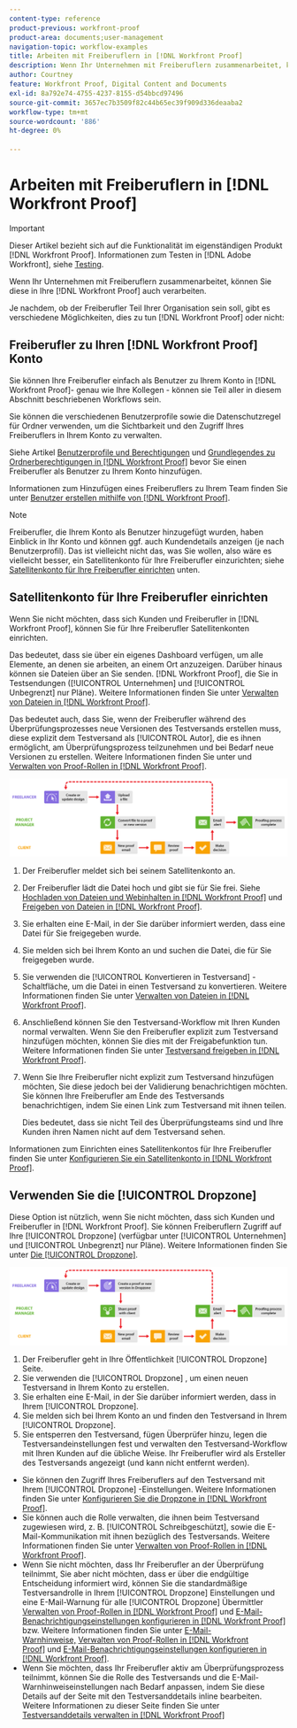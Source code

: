 ```yaml
---
content-type: reference
product-previous: workfront-proof
product-area: documents;user-management
navigation-topic: workflow-examples
title: Arbeiten mit Freiberuflern in [!DNL Workfront Proof]
description: Wenn Ihr Unternehmen mit Freiberuflern zusammenarbeitet, können Sie diese in Ihre [!DNL Workfront Proof] auch verarbeiten.
author: Courtney
feature: Workfront Proof, Digital Content and Documents
exl-id: 8a792e74-4755-4237-8155-d54bbcd97496
source-git-commit: 3657ec7b3509f82c44b65ec39f909d336deaaba2
workflow-type: tm+mt
source-wordcount: '886'
ht-degree: 0%

---
```


# Arbeiten mit Freiberuflern in [!DNL Workfront Proof]

>[!IMPORTANT]
>
>Dieser Artikel bezieht sich auf die Funktionalität im eigenständigen Produkt [!DNL Workfront Proof]. Informationen zum Testen in [!DNL Adobe Workfront], siehe [Testing](../../../review-and-approve-work/proofing/proofing.md).

Wenn Ihr Unternehmen mit Freiberuflern zusammenarbeitet, können Sie diese in Ihre [!DNL Workfront Proof] auch verarbeiten.

Je nachdem, ob der Freiberufler Teil Ihrer Organisation sein soll, gibt es verschiedene Möglichkeiten, dies zu tun [!DNL Workfront Proof] oder nicht:

## Freiberufler zu Ihren [!DNL Workfront Proof] Konto

Sie können Ihre Freiberufler einfach als Benutzer zu Ihrem Konto in [!DNL Workfront Proof]- genau wie Ihre Kollegen - können sie Teil aller in diesem Abschnitt beschriebenen Workflows sein.

Sie können die verschiedenen Benutzerprofile sowie die Datenschutzregel für Ordner verwenden, um die Sichtbarkeit und den Zugriff Ihres Freiberuflers in Ihrem Konto zu verwalten.

Siehe Artikel  [Benutzerprofile und Berechtigungen](https://support.workfront.com/hc/https://support.workfront.com/hc/en-us/articles/115004087428-User-profiles-and-permissions) und [Grundlegendes zu Ordnerberechtigungen in [!DNL Workfront Proof]](../../../workfront-proof/wp-work-proofsfiles/organize-your-work/folder-permissions.md) bevor Sie einen Freiberufler als Benutzer zu Ihrem Konto hinzufügen.

Informationen zum Hinzufügen eines Freiberuflers zu Ihrem Team finden Sie unter [Benutzer erstellen mithilfe von [!DNL Workfront Proof]](../../../workfront-proof/wp-mnguserscontacts/users/create-users.md).

>[!NOTE]
>
>Freiberufler, die Ihrem Konto als Benutzer hinzugefügt wurden, haben Einblick in Ihr Konto und können ggf. auch Kundendetails anzeigen (je nach Benutzerprofil). Das ist vielleicht nicht das, was Sie wollen, also wäre es vielleicht besser, ein Satellitenkonto für Ihre Freiberufler einzurichten; siehe [Satellitenkonto für Ihre Freiberufler einrichten](https://support.workfront.com/knowledge/articles/115004259868/en-us?brand_id=662728&amp;return_to=%2Fhc%2Fen-us%2Farticles%2F115004259868#Option-B---set-up-a-satellite-account-for-your-freelancers) unten.

## Satellitenkonto für Ihre Freiberufler einrichten

Wenn Sie nicht möchten, dass sich Kunden und Freiberufler in [!DNL Workfront Proof], können Sie für Ihre Freiberufler Satellitenkonten einrichten.

Das bedeutet, dass sie über ein eigenes Dashboard verfügen, um alle Elemente, an denen sie arbeiten, an einem Ort anzuzeigen. Darüber hinaus können sie Dateien über an Sie senden. [!DNL Workfront Proof], die Sie in Testsendungen ([!UICONTROL Unternehmen] und [!UICONTROL Unbegrenzt] nur Pläne). Weitere Informationen finden Sie unter [Verwalten von Dateien in [!DNL Workfront Proof]](../../../workfront-proof/wp-work-proofsfiles/manage-your-work/manage-files.md).

Das bedeutet auch, dass Sie, wenn der Freiberufler während des Überprüfungsprozesses neue Versionen des Testversands erstellen muss, diese explizit dem Testversand als [!UICONTROL Autor], die es ihnen ermöglicht, am Überprüfungsprozess teilzunehmen und bei Bedarf neue Versionen zu erstellen. Weitere Informationen finden Sie unter und [Verwalten von Proof-Rollen in [!DNL Workfront Proof]](../../../workfront-proof/wp-work-proofsfiles/share-proofs-and-files/manage-proof-roles.md).

![freelancers_-_option_B.png](assets/freelancers_-_option_B.png)

1. Der Freiberufler meldet sich bei seinem Satellitenkonto an.
1. Der Freiberufler lädt die Datei hoch und gibt sie für Sie frei. Siehe [Hochladen von Dateien und Webinhalten in [!DNL Workfront Proof]](../../../workfront-proof/wp-work-proofsfiles/create-proofs-and-files/upload-files-web-content.md) und [Freigeben von Dateien in [!DNL Workfront Proof]](../../../workfront-proof/wp-work-proofsfiles/share-proofs-and-files/share-files.md).

1. Sie erhalten eine E-Mail, in der Sie darüber informiert werden, dass eine Datei für Sie freigegeben wurde.
1. Sie melden sich bei Ihrem Konto an und suchen die Datei, die für Sie freigegeben wurde.
1. Sie verwenden die [!UICONTROL Konvertieren in Testversand] -Schaltfläche, um die Datei in einen Testversand zu konvertieren. Weitere Informationen finden Sie unter [Verwalten von Dateien in [!DNL Workfront Proof]](../../../workfront-proof/wp-work-proofsfiles/manage-your-work/manage-files.md).
1. Anschließend können Sie den Testversand-Workflow mit Ihren Kunden normal verwalten. Wenn Sie den Freiberufler explizit zum Testversand hinzufügen möchten, können Sie dies mit der Freigabefunktion tun. Weitere Informationen finden Sie unter [Testversand freigeben in [!DNL Workfront Proof]](../../../workfront-proof/wp-work-proofsfiles/share-proofs-and-files/share-proof.md).
1. Wenn Sie Ihre Freiberufler nicht explizit zum Testversand hinzufügen möchten, Sie diese jedoch bei der Validierung benachrichtigen möchten. Sie können Ihre Freiberufler am Ende des Testversands benachrichtigen, indem Sie einen Link zum Testversand mit ihnen teilen.

   Dies bedeutet, dass sie nicht Teil des Überprüfungsteams sind und Ihre Kunden ihren Namen nicht auf dem Testversand sehen.

Informationen zum Einrichten eines Satellitenkontos für Ihre Freiberufler finden Sie unter  [Konfigurieren Sie ein Satellitenkonto in [!DNL Workfront Proof]](../../../workfront-proof/wp-acct-admin/satellite-accounts/configure-sat-acct-in-wp.md).

## Verwenden Sie die [!UICONTROL Dropzone]

Diese Option ist nützlich, wenn Sie nicht möchten, dass sich Kunden und Freiberufler in [!DNL Workfront Proof]. Sie können Freiberuflern Zugriff auf Ihre [!UICONTROL Dropzone] (verfügbar unter [!UICONTROL Unternehmen] und [!UICONTROL Unbegrenzt] nur Pläne). Weitere Informationen finden Sie unter [Die [!UICONTROL Dropzone]](../../../workfront-proof/wp-work-proofsfiles/create-proofs-and-files/dropzone.md).

![freelancers_-_option_c_-_dropzone.png](assets/freelancers_-_option_C_-_dropzone.png)

1. Der Freiberufler geht in Ihre Öffentlichkeit [!UICONTROL Dropzone] Seite.
1. Sie verwenden die [!UICONTROL Dropzone] , um einen neuen Testversand in Ihrem Konto zu erstellen.
1. Sie erhalten eine E-Mail, in der Sie darüber informiert werden, dass in Ihrem [!UICONTROL Dropzone].
1. Sie melden sich bei Ihrem Konto an und finden den Testversand in Ihrem [!UICONTROL Dropzone].
1. Sie entsperren den Testversand, fügen Überprüfer hinzu, legen die Testversandeinstellungen fest und verwalten den Testversand-Workflow mit Ihren Kunden auf die übliche Weise. Ihr Freiberufler wird als Ersteller des Testversands angezeigt (und kann nicht entfernt werden).

* Sie können den Zugriff Ihres Freiberuflers auf den Testversand mit Ihrem [!UICONTROL Dropzone] -Einstellungen. Weitere Informationen finden Sie unter [Konfigurieren Sie die Dropzone in [!DNL Workfront Proof]](../../../workfront-proof/wp-acct-admin/account-settings/configure-dropzone-in-wp.md).
* Sie können auch die Rolle verwalten, die ihnen beim Testversand zugewiesen wird, z. B. [!UICONTROL Schreibgeschützt], sowie die E-Mail-Kommunikation mit ihnen bezüglich des Testversands. Weitere Informationen finden Sie unter [Verwalten von Proof-Rollen in [!DNL Workfront Proof]](../../../workfront-proof/wp-work-proofsfiles/share-proofs-and-files/manage-proof-roles.md).
* Wenn Sie nicht möchten, dass Ihr Freiberufler an der Überprüfung teilnimmt, Sie aber nicht möchten, dass er über die endgültige Entscheidung informiert wird, können Sie die standardmäßige Testversandrolle in Ihrem [!UICONTROL Dropzone] Einstellungen und eine E-Mail-Warnung für alle [!UICONTROL Dropzone] Übermittler [Verwalten von Proof-Rollen in [!DNL Workfront Proof]](../../../workfront-proof/wp-work-proofsfiles/share-proofs-and-files/manage-proof-roles.md) und [E-Mail-Benachrichtigungseinstellungen konfigurieren in [!DNL Workfront Proof]](../../../workfront-proof/wp-emailsntfctns/email-alerts/config-email-notification-settings-wp.md) bzw. Weitere Informationen finden Sie unter [E-Mail-Warnhinweise,](https://support.workfront.com/hc/en-us/sections/115000911867-Email-alerts) [Verwalten von Proof-Rollen in [!DNL Workfront Proof]](../../../workfront-proof/wp-work-proofsfiles/share-proofs-and-files/manage-proof-roles.md) und [E-Mail-Benachrichtigungseinstellungen konfigurieren in [!DNL Workfront Proof]](../../../workfront-proof/wp-emailsntfctns/email-alerts/config-email-notification-settings-wp.md).
* Wenn Sie möchten, dass Ihr Freiberufler aktiv am Überprüfungsprozess teilnimmt, können Sie die Rolle des Testversands und die E-Mail-Warnhinweiseinstellungen nach Bedarf anpassen, indem Sie diese Details auf der Seite mit den Testversanddetails inline bearbeiten. Weitere Informationen zu dieser Seite finden Sie unter [Testversanddetails verwalten in [!DNL Workfront Proof]](../../../workfront-proof/wp-work-proofsfiles/manage-your-work/manage-proof-details.md)
